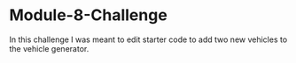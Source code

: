 # Module-8-Challenge
In this challenge I was meant to edit starter code to add two new vehicles to the vehicle generator.
